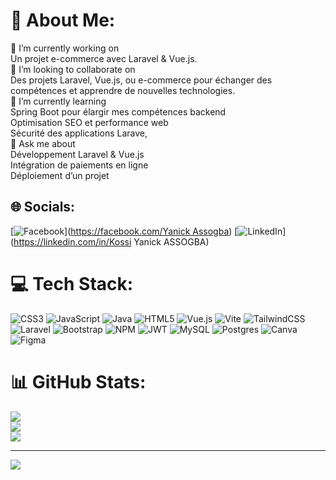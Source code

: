 # 💫 About Me:
🚀 I’m currently working on<br>Un projet e-commerce avec Laravel & Vue.js.<br>🤝 I’m looking to collaborate on<br>Des projets Laravel, Vue.js, ou e-commerce pour échanger des compétences et apprendre de nouvelles technologies.<br>🌱 I’m currently learning<br>Spring Boot pour élargir mes compétences backend<br>Optimisation SEO et performance web<br>Sécurité des applications Larave,<br>💬 Ask me about<br>Développement Laravel & Vue.js<br>Intégration de paiements en ligne<br>Déploiement d’un projet 


## 🌐 Socials:
[![Facebook](https://img.shields.io/badge/Facebook-%231877F2.svg?logo=Facebook&logoColor=white)]([https://facebook.com/Yanick Assogba](https://www.facebook.com/profile.php?id=100071869386438)) [![LinkedIn](https://img.shields.io/badge/LinkedIn-%230077B5.svg?logo=linkedin&logoColor=white)](https://linkedin.com/in/Kossi Yanick ASSOGBA) 

# 💻 Tech Stack:
![CSS3](https://img.shields.io/badge/css3-%231572B6.svg?style=for-the-badge&logo=css3&logoColor=white) ![JavaScript](https://img.shields.io/badge/javascript-%23323330.svg?style=for-the-badge&logo=javascript&logoColor=%23F7DF1E) ![Java](https://img.shields.io/badge/java-%23ED8B00.svg?style=for-the-badge&logo=openjdk&logoColor=white) ![HTML5](https://img.shields.io/badge/html5-%23E34F26.svg?style=for-the-badge&logo=html5&logoColor=white) ![Vue.js](https://img.shields.io/badge/vue.js-%2335495e.svg?style=for-the-badge&logo=vuedotjs&logoColor=%234FC08D) ![Vite](https://img.shields.io/badge/vite-%23646CFF.svg?style=for-the-badge&logo=vite&logoColor=white) ![TailwindCSS](https://img.shields.io/badge/tailwindcss-%2338B2AC.svg?style=for-the-badge&logo=tailwind-css&logoColor=white) ![Laravel](https://img.shields.io/badge/laravel-%23FF2D20.svg?style=for-the-badge&logo=laravel&logoColor=white) ![Bootstrap](https://img.shields.io/badge/bootstrap-%238511FA.svg?style=for-the-badge&logo=bootstrap&logoColor=white) ![NPM](https://img.shields.io/badge/NPM-%23CB3837.svg?style=for-the-badge&logo=npm&logoColor=white) ![JWT](https://img.shields.io/badge/JWT-black?style=for-the-badge&logo=JSON%20web%20tokens) ![MySQL](https://img.shields.io/badge/mysql-4479A1.svg?style=for-the-badge&logo=mysql&logoColor=white) ![Postgres](https://img.shields.io/badge/postgres-%23316192.svg?style=for-the-badge&logo=postgresql&logoColor=white) ![Canva](https://img.shields.io/badge/Canva-%2300C4CC.svg?style=for-the-badge&logo=Canva&logoColor=white) ![Figma](https://img.shields.io/badge/figma-%23F24E1E.svg?style=for-the-badge&logo=figma&logoColor=white)
# 📊 GitHub Stats:
![](https://github-readme-stats.vercel.app/api?username=yanick228&theme=dark&hide_border=false&include_all_commits=true&count_private=true)<br/>
![](https://github-readme-streak-stats.herokuapp.com/?user=yanick228&theme=dark&hide_border=false)<br/>
![](https://github-readme-stats.vercel.app/api/top-langs/?username=yanick228&theme=dark&hide_border=false&include_all_commits=true&count_private=true&layout=compact)

---
[![](https://visitcount.itsvg.in/api?id=yanick228&icon=0&color=0)](https://visitcount.itsvg.in)

<!-- Proudly created with GPRM ( https://gprm.itsvg.in ) -->
